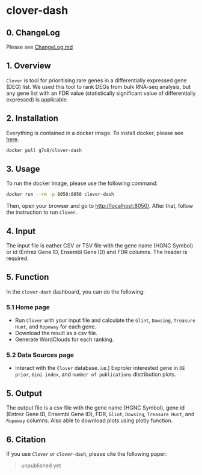 # clover-dash

## 0. ChangeLog
Please see [ChangeLog.md](ChangeLog.md)

## 1. Overview
`Clover` is tool for prioritising rare genes in a differentially expressed gene (DEG) list. We used this tool to rank DEGs from bulk RNA-seq analysis, but any gene list with an FDR value (statistically significant value of differentially expressed) is applicable. 

## 2. Installation

Everything is contained in a docker image. To install docker, please see [here](https://docs.docker.com/get-docker/).

```bash
docker pull g7o8/clover-dash
```

## 3. Usage
To run the docker image, please use the following command:

```bash
docker run --rm -p 8050:8050 clover-dash
```

Then, open your browser and go to [http://localhost:8050/](http://localhost:8050/). 
After that, follow the instruction to run `Clover`.

## 4. Input
The input file is eather CSV or TSV file with the gene name (HGNC Symbol) or id (Entrez Gene ID, Ensembl Gene ID) and FDR columns. The header is required.

## 5. Function
In the `clover-dash` dashboard, you can do the following:

### 5.1 Home page
- Run `Clover` with your input file and calculate the `Glint`, `Dowsing`, `Treasure Hunt`, and `Ropeway` for each gene.
- Download the result as a csv file.
- Generate WordClouds for each ranking.

### 5.2 Data Sources page
- Interact with the `Clover` database.
	i.e.) Exproler interested gene in `DE prior`, `Gini index`, and `number of publications` distribution plots.

## 5. Output
The output file is a csv file with the gene name (HGNC Symbol), gene id (Entrez Gene ID, Ensembl Gene ID), FDR, `Glint`, `Dowsing`, `Treasure Hunt`, and `Ropeway` columns.  Also able to download plots using plotly function.

## 6. Citation
If you use `Clover` or `clover-dash`, please cite the following paper:

> unpublished yet
